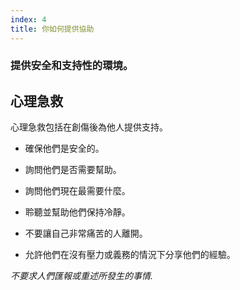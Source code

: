 ```yaml
---
index: 4
title: 你如何提供協助
---
```

### 提供安全和支持性的環境。

## 心理急救

心理急救包括在創傷後為他人提供支持。

*   確保他們是安全的。

*   詢問他們是否需要幫助。

*   詢問他們現在最需要什麼。

*   聆聽並幫助他們保持冷靜。

*   不要讓自己非常痛苦的人離開。

*   允許他們在沒有壓力或義務的情況下分享他們的經驗。

_不要求人們匯報或重述所發生的事情._